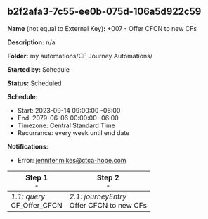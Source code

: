 ## b2f2afa3-7c55-ee0b-075d-106a5d922c59

**Name** (not equal to External Key)**:** +007 - Offer CFCN to new CFs

**Description:** n/a

**Folder:** my automations/CF Journey Automations/

**Started by:** Schedule

**Status:** Scheduled

**Schedule:**

* Start: 2023-09-14 09:00:00 -06:00
* End: 2079-06-06 00:00:00 -06:00
* Timezone: Central Standard Time
* Recurrance: every week until end date

**Notifications:**

* Error: jennifer.mikes@ctca-hope.com

| Step 1<br>_<small>-</small>_ | Step 2<br>_<small>-</small>_ |
| --- | --- |
| _1.1: query_<br>CF_Offer_CFCN | _2.1: journeyEntry_<br>Offer CFCN to new CFs |
